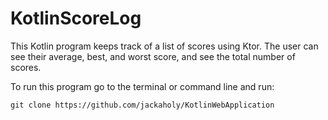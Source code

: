 # KotlinScoreLog

This Kotlin program keeps track of a list of scores using Ktor.
The user can see their average, best, and worst score, and see the total number of scores.

To run this program go to the terminal or command line and run:

```shell
git clone https://github.com/jackaholy/KotlinWebApplication
```
